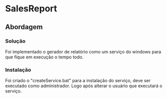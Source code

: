 # SalesReport

## Abordagem

### Solução
Foi implementado o gerador de relatório como um serviço do windows para que fique em execução o tempo todo.

### Instalação
Foi criado o "createService.bat" para a instalação do serviço, deve ser executado como administrador.
Logo após alterar o usuário que executará o serviço.
